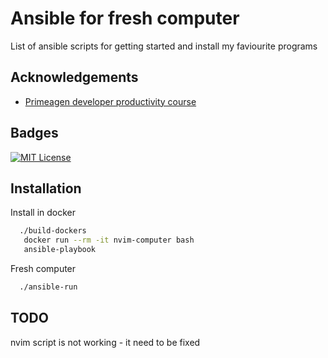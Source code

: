 
# Ansible for fresh computer

List of ansible scripts for getting started and install my faviourite programs


## Acknowledgements

 - [Primeagen developer productivity course](https://frontendmasters.com/courses/developer-productivity/)

## Badges

[![MIT License](https://img.shields.io/badge/License-MIT-green.svg)](https://choosealicense.com/licenses/mit/)

## Installation

Install in docker 

```bash
  ./build-dockers
   docker run --rm -it nvim-computer bash
   ansible-playbook
```

Fresh computer

```bash
  ./ansible-run
```

## TODO

nvim script is not working - it need to be fixed
